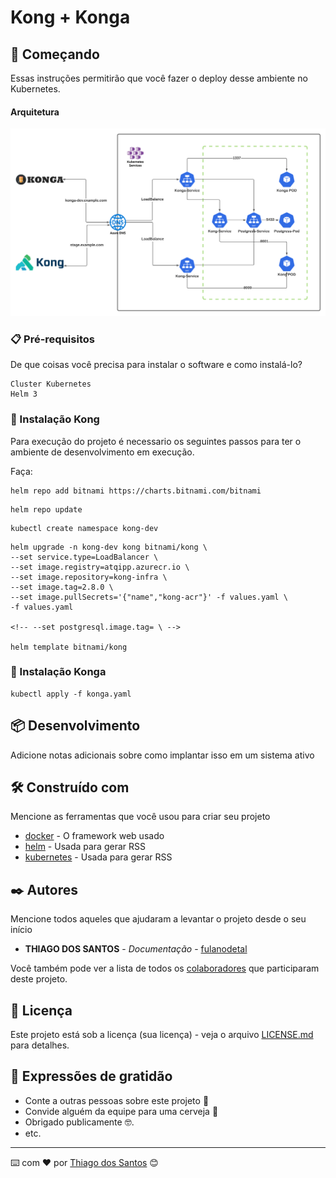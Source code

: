# Kong + Konga

## 🚀 Começando

Essas instruções permitirão que você fazer o deploy desse ambiente no Kubernetes.

#### Arquitetura
![Diagrama](/images/Diagrama-kong.png)

### 📋 Pré-requisitos

De que coisas você precisa para instalar o software e como instalá-lo?

```
Cluster Kubernetes 
Helm 3
```

### 🔧 Instalação Kong

Para execução do projeto é necessario os seguintes passos para ter o ambiente de desenvolvimento em execução.

Faça:

```
helm repo add bitnami https://charts.bitnami.com/bitnami
```
```
helm repo update
```

```
kubectl create namespace kong-dev
```

```
helm upgrade -n kong-dev kong bitnami/kong \
--set service.type=LoadBalancer \
--set image.registry=atqipp.azurecr.io \
--set image.repository=kong-infra \
--set image.tag=2.8.0 \
--set image.pullSecrets='{"name","kong-acr"}' -f values.yaml \
-f values.yaml 

<!-- --set postgresql.image.tag= \ -->

helm template bitnami/kong
```
### 🔧 Instalação Konga
```
kubectl apply -f konga.yaml

```

## 📦 Desenvolvimento

Adicione notas adicionais sobre como implantar isso em um sistema ativo

## 🛠️ Construído com

Mencione as ferramentas que você usou para criar seu projeto

* [docker](http://www.dropwizard.io/1.0.2/docs/) - O framework web usado
* [helm](https://rometools.github.io/rome/) - Usada para gerar RSS
* [kubernetes](https://rometools.github.io/rome/) - Usada para gerar RSS


## ✒️ Autores

Mencione todos aqueles que ajudaram a levantar o projeto desde o seu início

* **THIAGO DOS SANTOS** - *Documentação* - [fulanodetal](https://github.com/linkParaPerfil)

Você também pode ver a lista de todos os [colaboradores](https://github.com/usuario/projeto/colaboradores) que participaram deste projeto.

## 📄 Licença

Este projeto está sob a licença (sua licença) - veja o arquivo [LICENSE.md](https://github.com/usuario/projeto/licenca) para detalhes.

## 🎁 Expressões de gratidão

* Conte a outras pessoas sobre este projeto 📢
* Convide alguém da equipe para uma cerveja 🍺 
* Obrigado publicamente 🤓.
* etc.


---
⌨️ com ❤️ por [Thiago dos Santos](https://gist.github.com/Thiagosnts) 😊
